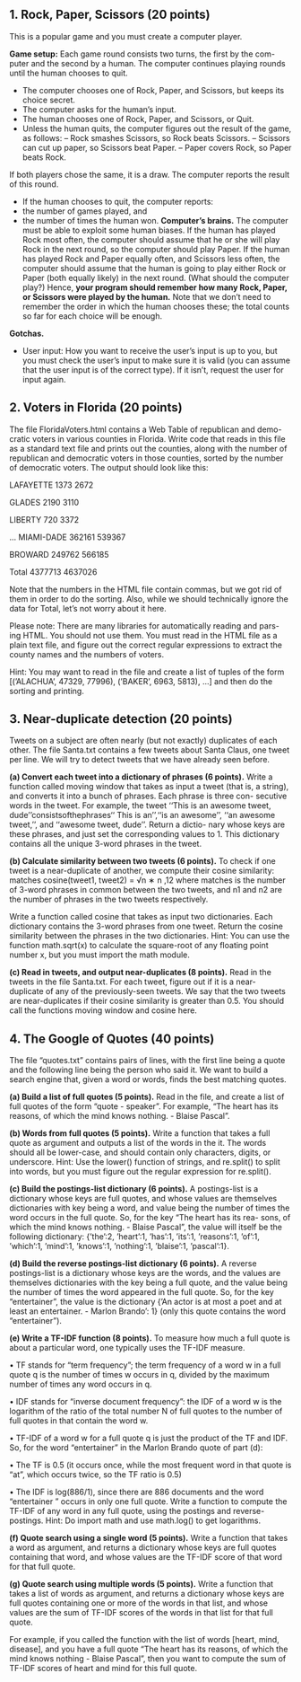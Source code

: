 ## 1. Rock, Paper, Scissors (20 points)

This is a popular game and you must create a computer player.

**Game setup:** Each game round consists two turns, the first by the com- puter and the second by a human. The computer continues playing rounds until the human chooses to quit.
- The computer chooses one of Rock, Paper, and Scissors, but keeps its choice secret.
- The computer asks for the human’s input.
- The human chooses one of Rock, Paper, and Scissors, or Quit.
- Unless the human quits, the computer figures out the result of the game, as follows:
  – Rock smashes Scissors, so Rock beats Scissors.
  – Scissors can cut up paper, so Scissors beat Paper. 
  – Paper covers Rock, so Paper beats Rock.

If both players chose the same, it is a draw. The computer reports the result of this round.

- If the human chooses to quit, the computer reports: 
- the number of games played, and
- the number of times the human won.
**Computer’s brains.** The computer must be able to exploit some human biases. If the human has played Rock most often, the computer should assume that he or she will play Rock in the next round, so the computer should play Paper. If the human has played Rock and Paper equally often, and Scissors less often, the computer should assume that the human is going to play either Rock or Paper (both equally likely) in the next round. (What should the computer play?)
Hence, **your program should remember how many Rock, Paper, or Scissors were played by the human.** Note that we don’t need to remember the order in which the human chooses these; the total counts so far for each choice will be enough.

**Gotchas.**

- User input: How you want to receive the user’s input is up to you, but you must check the user’s input to make sure it is valid (you can assume that the user input is of the correct type). If it isn’t, request the user for input again.


## 2. Voters in Florida (20 points)

The file FloridaVoters.html contains a Web Table of republican and demo- cratic voters in various counties in Florida. Write code that reads in this file as a standard text file and prints out the counties, along with the number of republican and democratic voters in those counties, sorted by the number of democratic voters. The output should look like this:

LAFAYETTE 1373 2672

GLADES 2190 3110

LIBERTY 720 3372

...
MIAMI-DADE 362161 539367

BROWARD 249762 566185

Total 4377713 4637026

Note that the numbers in the HTML file contain commas, but we got rid of them in order to do the sorting. Also, while we should technically ignore the data for Total, let’s not worry about it here.

Please note: There are many libraries for automatically reading and pars- ing HTML. You should not use them. You must read in the HTML file as a plain text file, and figure out the correct regular expressions to extract the county names and the numbers of voters.

Hint: You may want to read in the file and create a list of tuples of the form [(’ALACHUA’, 47329, 77996), (’BAKER’, 6963, 5813), ...] and then do the sorting and printing.


## 3. Near-duplicate detection (20 points)

Tweets on a subject are often nearly (but not exactly) duplicates of each other. The file Santa.txt contains a few tweets about Santa Claus, one tweet per line. We will try to detect tweets that we have already seen before.

**(a) Convert each tweet into a dictionary of phrases (6 points).**
Write a function called moving window that takes as input a tweet (that is, a string), and converts it into a bunch of phrases. Each phrase is three con- secutive words in the tweet. For example, the tweet ‘‘This is an awesome tweet, dude’’consistsofthephrases‘‘ This is an’’,‘‘is an awesome’’, ‘‘an awesome tweet,’’, and ‘‘awesome tweet, dude’’. Return a dictio- nary whose keys are these phrases, and just set the corresponding values to 1. This dictionary contains all the unique 3-word phrases in the tweet.

**(b) Calculate similarity between two tweets (6 points).** To check if one tweet is a near-duplicate of another, we compute their cosine similarity:
matches cosine(tweet1, tweet2) = √n ∗ n ,12 where matches is the number of 3-word phrases in common between the two tweets, and n1 and n2 are the number of phrases in the two tweets respectively.

Write a function called cosine that takes as input two dictionaries. Each dictionary contains the 3-word phrases from one tweet. Return the cosine similarity between the phrases in the two dictionaries.
Hint: You can use the function math.sqrt(x) to calculate the square-root of any floating point number x, but you must import the math module.

**(c) Read in tweets, and output near-duplicates (8 points).** Read in the tweets in the file Santa.txt. For each tweet, figure out if it is a near- duplicate of any of the previously-seen tweets. We say that the two tweets are near-duplicates if their cosine similarity is greater than 0.5.
You should call the functions moving window and cosine here. 


## 4. The Google of Quotes (40 points)
The file “quotes.txt” contains pairs of lines, with the first line being a quote and the following line being the person who said it. We want to build a search engine that, given a word or words, finds the best matching quotes.

**(a) Build a list of full quotes (5 points).** Read in the file, and create a list of full quotes of the form “quote - speaker”. For example, “The heart has its reasons, of which the mind knows nothing. - Blaise Pascal”.

**(b) Words from full quotes (5 points).** Write a function that takes a full quote as argument and outputs a list of the words in the it. The words should all be lower-case, and should contain only characters, digits, or underscore.
Hint: Use the lower() function of strings, and re.split() to split into words, but you must figure out the regular expression for re.split().

**(c) Build the postings-list dictionary (6 points).** A postings-list is a dictionary whose keys are full quotes, and whose values are themselves dictionaries with key being a word, and value being the number of times the word occurs in the full quote. So, for the key “The heart has its rea- sons, of which the mind knows nothing. - Blaise Pascal”, the value will itself be the following dictionary: {’the’:2, ’heart’:1, ’has’:1, ’its’:1, ’reasons’:1, ’of’:1, ’which’:1, ’mind’:1, ’knows’:1, ’nothing’:1, ’blaise’:1, ’pascal’:1}.

**(d) Build the reverse postings-list dictionary (6 points).** A reverse postings-list is a dictionary whose keys are the words, and the values are themselves dictionaries with the key being a full quote, and the value being the number of times the word appeared in the full quote. So, for the key “entertainer”, the value is the dictionary {’An actor is at most a poet and at least an entertainer. - Marlon Brando’: 1} (only this quote contains the word “entertainer”).

**(e) Write a TF-IDF function (8 points).** To measure how much a full quote is about a particular word, one typically uses the TF-IDF measure.

• TF stands for “term frequency”; the term frequency of a word w in a full quote q is the number of times w occurs in q, divided by the maximum number of times any word occurs in q.

• IDF stands for “inverse document frequency”: the IDF of a word w is the logarithm of the ratio of the total number N of full quotes to the number of full quotes in that contain the word w.

• TF-IDF of a word w for a full quote q is just the product of the TF and IDF. So, for the word “entertainer” in the Marlon Brando quote of part (d):

• The TF is 0.5 (it occurs once, while the most frequent word in that quote is “at”, which occurs twice, so the TF ratio is 0.5)

• The IDF is log(886/1), since there are 886 documents and the word “entertainer ” occurs in only one full quote.
Write a function to compute the TF-IDF of any word in any full quote, using the postings and reverse-postings. Hint: Do import math and use math.log() to get logarithms.

**(f) Quote search using a single word (5 points).** Write a function that takes a word as argument, and returns a dictionary whose keys are full quotes containing that word, and whose values are the TF-IDF score of that word for that full quote.

**(g) Quote search using multiple words (5 points).** Write a function that takes a list of words as argument, and returns a dictionary whose keys are full quotes containing one or more of the words in that list, and whose values are the sum of TF-IDF scores of the words in that list for that full quote.

For example, if you called the function with the list of words [heart, mind, disease], and you have a full quote “The heart has its reasons, of which the mind knows nothing - Blaise Pascal”, then you want to compute the sum of TF-IDF scores of heart and mind for this full quote.
